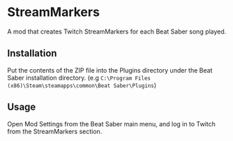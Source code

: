 # StreamMarkers

A mod that creates Twitch StreamMarkers for each Beat Saber song played.

## Installation

Put the contents of the ZIP file into the Plugins directory under the Beat Saber installation directory. (e.g `C:\Program Files (x86)\Steam\steamapps\common\Beat Saber\Plugins`)

## Usage

Open Mod Settings from the Beat Saber main menu, and log in to Twitch from the StreamMarkers section.

